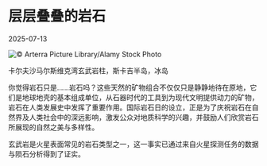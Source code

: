 # 层层叠叠的岩石

2025-07-13

![](https://cn.bing.com/th?id=OHR.BasaltColumns_ZH-CN0743036217_UHD.jpg "© Arterra Picture Library/Alamy Stock Photo")

卡尔夫沙马尔斯维克湾玄武岩柱，斯卡吉半岛，冰岛

你觉得岩石只是……岩石吗？这些天然的矿物组合不仅仅只是静静地待在原地，它们是地球地壳的基本组成单位，从石器时代的工具到为现代文明提供动力的矿物，岩石在人类发展史中发挥了重要作用。国际岩石日的设立，正是为了庆祝岩石在自然界及人类社会中的深远影响，激发公众对地质科学的兴趣，并鼓励人们欣赏岩石所展现的自然之美与多样性。

玄武岩是火星表面常见的岩石类型之一，这一事实已通过来自火星探测任务的数据与陨石分析得到了证实。

